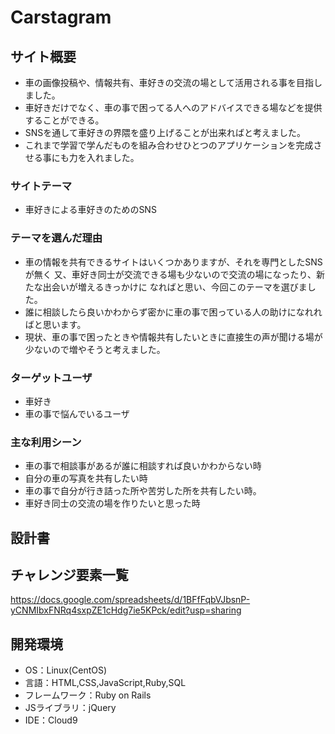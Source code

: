 # Carstagram

## サイト概要
- 車の画像投稿や、情報共有、車好きの交流の場として活用される事を目指しました。
- 車好きだけでなく、車の事で困ってる人へのアドバイスできる場などを提供することができる。
- SNSを通して車好きの界隈を盛り上げることが出来ればと考えました。
- これまで学習で学んだものを組み合わせひとつのアプリケーションを完成させる事にも力を入れました。

### サイトテーマ
- 車好きによる車好きのためのSNS

### テーマを選んだ理由
- 車の情報を共有できるサイトはいくつかありますが、それを専門としたSNSが無く
又、車好き同士が交流できる場も少ないので交流の場になったり、新たな出会いが増えるきっかけに
なればと思い、今回このテーマを選びました。
- 誰に相談したら良いかわからず密かに車の事で困っている人の助けになれればと思います。
- 現状、車の事で困ったときや情報共有したいときに直接生の声が聞ける場が少ないので増やそうと考えました。

### ターゲットユーザ
- 車好き
- 車の事で悩んでいるユーザ

### 主な利用シーン
- 車の事で相談事があるが誰に相談すれば良いかわからない時
- 自分の車の写真を共有したい時
- 車の事で自分が行き詰った所や苦労した所を共有したい時。
- 車好き同士の交流の場を作りたいと思った時

## 設計書


## チャレンジ要素一覧
https://docs.google.com/spreadsheets/d/1BFfFqbVJbsnP-yCNMIbxFNRq4sxpZE1cHdg7ie5KPck/edit?usp=sharing

## 開発環境
- OS：Linux(CentOS)
- 言語：HTML,CSS,JavaScript,Ruby,SQL
- フレームワーク：Ruby on Rails
- JSライブラリ：jQuery
- IDE：Cloud9